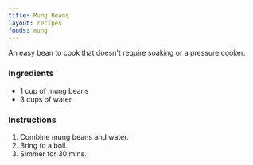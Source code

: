 ```yaml
---
title: Mung Beans
layout: recipes
foods: mung
---
```


An easy bean to cook that doesn't require soaking or a pressure cooker.

### Ingredients
- 1 cup of mung beans
- 3 cups of water

### Instructions
1. Combine mung beans and water.
2. Bring to a boil.
3. Simmer for 30 mins.

